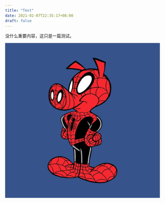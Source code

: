 ```yaml
---
title: "Test"
date: 2021-02-07T22:35:17+08:00
draft: false
---
```


没什么重要内容，这只是一篇测试。

![](/images/two_images.jpg)